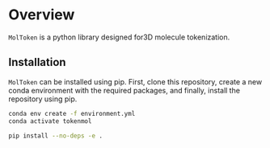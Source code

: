 # Overview

`MolToken` is a python library designed for3D molecule tokenization.


## Installation
`MolToken` can be installed using pip. First, clone this repository, create a new conda environment with the required packages, and finally, install the repository using pip.

```bash
conda env create -f environment.yml
conda activate tokenmol

pip install --no-deps -e .
```
